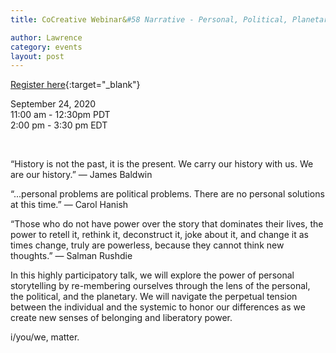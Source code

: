```yaml
---
title: CoCreative Webinar&#58 Narrative - Personal, Political, Planetary

author: Lawrence
category: events
layout: post
---
```


[Register here](https://www.wearecocreative.com/narrativepersonalpoliticalplanetary){:target="_blank"}

September 24, 2020  
11:00 am - 12:30pm PDT  
2:00 pm - 3:30 pm EDT  

​

“History is not the past, it is the present. We carry our history with us. We are our history.” — James Baldwin

 

“...personal problems are political problems. There are no personal solutions at this time.” — Carol Hanish

 

“Those who do not have power over the story that dominates their lives, the power to retell it, rethink it, deconstruct it, joke about it, and change it as times change, truly are powerless, because they cannot think new thoughts.” — Salman Rushdie

 

In this highly participatory talk, we will explore the power of personal storytelling by re-membering ourselves through the lens of the personal, the political, and the planetary. We will navigate the perpetual tension between the individual and the systemic to honor our differences as we create new senses of belonging and liberatory power.

i/you/we, matter.